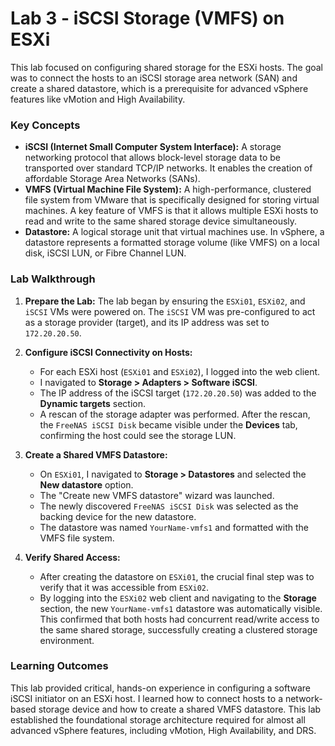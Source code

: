 # Lab 3 - iSCSI Storage (VMFS) on ESXi

This lab focused on configuring shared storage for the ESXi hosts. The goal was to connect the hosts to an iSCSI storage area network (SAN) and create a shared datastore, which is a prerequisite for advanced vSphere features like vMotion and High Availability.

### Key Concepts
*   **iSCSI (Internet Small Computer System Interface):** A storage networking protocol that allows block-level storage data to be transported over standard TCP/IP networks. It enables the creation of affordable Storage Area Networks (SANs).
*   **VMFS (Virtual Machine File System):** A high-performance, clustered file system from VMware that is specifically designed for storing virtual machines. A key feature of VMFS is that it allows multiple ESXi hosts to read and write to the same shared storage device simultaneously.
*   **Datastore:** A logical storage unit that virtual machines use. In vSphere, a datastore represents a formatted storage volume (like VMFS) on a local disk, iSCSI LUN, or Fibre Channel LUN.

### Lab Walkthrough

1.  **Prepare the Lab:** The lab began by ensuring the `ESXi01`, `ESXi02`, and `iSCSI` VMs were powered on. The `iSCSI` VM was pre-configured to act as a storage provider (target), and its IP address was set to `172.20.20.50`.

2.  **Configure iSCSI Connectivity on Hosts:**
    *   For each ESXi host (`ESXi01` and `ESXi02`), I logged into the web client.
    *   I navigated to **Storage > Adapters > Software iSCSI**.
    *   The IP address of the iSCSI target (`172.20.20.50`) was added to the **Dynamic targets** section.
    *   A rescan of the storage adapter was performed. After the rescan, the `FreeNAS iSCSI Disk` became visible under the **Devices** tab, confirming the host could see the storage LUN.

3.  **Create a Shared VMFS Datastore:**
    *   On `ESXi01`, I navigated to **Storage > Datastores** and selected the **New datastore** option.
    *   The "Create new VMFS datastore" wizard was launched.
    *   The newly discovered `FreeNAS iSCSI Disk` was selected as the backing device for the new datastore.
    *   The datastore was named `YourName-vmfs1` and formatted with the VMFS file system.

4.  **Verify Shared Access:**
    *   After creating the datastore on `ESXi01`, the crucial final step was to verify that it was accessible from `ESXi02`.
    *   By logging into the `ESXi02` web client and navigating to the **Storage** section, the new `YourName-vmfs1` datastore was automatically visible. This confirmed that both hosts had concurrent read/write access to the same shared storage, successfully creating a clustered storage environment.

### Learning Outcomes
This lab provided critical, hands-on experience in configuring a software iSCSI initiator on an ESXi host. I learned how to connect hosts to a network-based storage device and how to create a shared VMFS datastore. This lab established the foundational storage architecture required for almost all advanced vSphere features, including vMotion, High Availability, and DRS.
